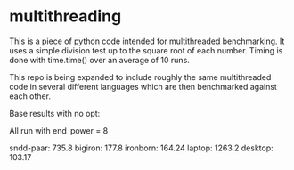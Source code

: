 # multithreading

This is a piece of python code intended for multithreaded benchmarking.
It uses a simple division test up to the square root of each number.
Timing is done with time.time() over an average of 10 runs.

This repo is being expanded to include roughly the same multithreaded code in several different languages which are then benchmarked against each other.

Base results with no opt:

All run with end_power = 8

sndd-paar: 735.8
bigiron: 177.8
ironborn: 164.24
laptop: 1263.2
desktop: 103.17
